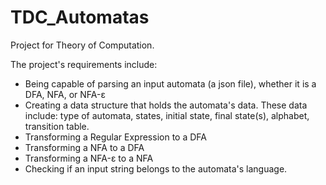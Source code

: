 # TDC_Automatas
Project for Theory of Computation.

The project's requirements include:
-   Being capable of parsing an input automata (a json file), whether it is a DFA, NFA, or NFA-ε
-   Creating a data structure that holds the automata's data. These data include: type of automata, states, initial state, final state(s), alphabet, transition table.
-   Transforming a Regular Expression to a DFA
-   Transforming a NFA to a DFA
-   Transforming a NFA-ε to a NFA
-   Checking if an input string belongs to the automata's language.
